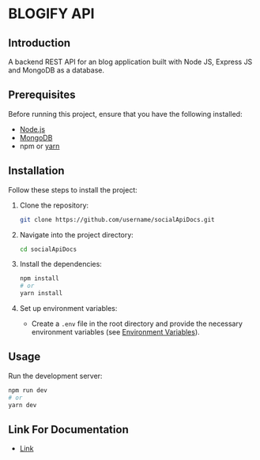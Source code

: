 # BLOGIFY API


## Introduction

A backend REST API for an blog application built with Node JS, Express JS and MongoDB as a database.



## Prerequisites

Before running this project, ensure that you have the following installed:

- [Node.js](https://nodejs.org/)
- [MongoDB](https://www.mongodb.com/)
- npm or [yarn](https://yarnpkg.com/)

## Installation

Follow these steps to install the project:

1. Clone the repository:

    ```bash
    git clone https://github.com/username/socialApiDocs.git
    ```

2. Navigate into the project directory:

    ```bash
    cd socialApiDocs
    ```

3. Install the dependencies:

    ```bash
    npm install
    # or
    yarn install
    ```

4. Set up environment variables:

    - Create a `.env` file in the root directory and provide the necessary environment variables (see [Environment Variables](#environment-variables)).

## Usage

Run the development server:

```bash
npm run dev
# or
yarn dev
```

## Link For Documentation
- [Link](https://social-api-docs.vercel.app/)

